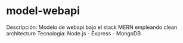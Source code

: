 # model-webapi

Descripción: Modelo de webapi bajo el stack MERN empleando clean architecture
Tecnología: Node.js - Express - MongoDB

